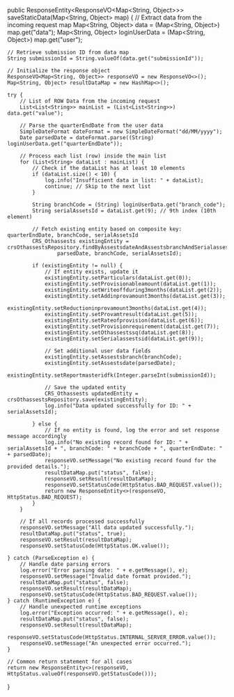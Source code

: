 public ResponseEntity<ResponseVO<Map<String, Object>>> saveStaticData(Map<String, Object> map) {
    // Extract data from the incoming request map
    Map<String, Object> data = (Map<String, Object>) map.get("data");
    Map<String, Object> loginUserData = (Map<String, Object>) map.get("user");

    // Retrieve submission ID from data map
    String submissionId = String.valueOf(data.get("submissionId"));

    // Initialize the response object
    ResponseVO<Map<String, Object>> responseVO = new ResponseVO<>();
    Map<String, Object> resultDataMap = new HashMap<>();

    try {
        // List of ROW Data from the incoming request
        List<List<String>> mainList = (List<List<String>>) data.get("value");

        // Parse the quarterEndDate from the user data
        SimpleDateFormat dateFormat = new SimpleDateFormat("dd/MM/yyyy");
        Date parsedDate = dateFormat.parse((String) loginUserData.get("quarterEndDate"));

        // Process each list (row) inside the main list
        for (List<String> dataList : mainList) {
            // Check if the dataList has at least 10 elements
            if (dataList.size() < 10) {
                log.info("Insufficient data in list: " + dataList);
                continue; // Skip to the next list
            }

            String branchCode = (String) loginUserData.get("branch_code");
            String serialAssetsId = dataList.get(9); // 9th index (10th element)

            // Fetch existing entity based on composite key: quarterEndDate, branchCode, serialAssetsId
            CRS_Othassests existingEntity = crsOthassestsRepository.findByAssestsdateAndAssestsbranchAndSerialassestsid(
                    parsedDate, branchCode, serialAssetsId);

            if (existingEntity != null) {
                // If entity exists, update it
                existingEntity.setParticulars(dataList.get(0));
                existingEntity.setProvisionableamount(dataList.get(1));
                existingEntity.setWriteoffduring3months(dataList.get(2));
                existingEntity.setAddinprovamount3months(dataList.get(3));
                existingEntity.setReductioninprovamount3months(dataList.get(4));
                existingEntity.setProvamtresult(dataList.get(5));
                existingEntity.setRateofprovision(dataList.get(6));
                existingEntity.setProvisionrequirement(dataList.get(7));
                existingEntity.setOthassestssq(dataList.get(8));
                existingEntity.setSerialassestsid(dataList.get(9));

                // Set additional user data fields
                existingEntity.setAssestsbranch(branchCode);
                existingEntity.setAssestsdate(parsedDate);
                existingEntity.setReportmasteridfk(Integer.parseInt(submissionId));

                // Save the updated entity
                CRS_Othassests updatedEntity = crsOthassestsRepository.save(existingEntity);
                log.info("Data updated successfully for ID: " + serialAssetsId);

            } else {
                // If no entity is found, log the error and set response message accordingly
                log.info("No existing record found for ID: " + serialAssetsId + ", branchCode: " + branchCode + ", quarterEndDate: " + parsedDate);
                responseVO.setMessage("No existing record found for the provided details.");
                resultDataMap.put("status", false);
                responseVO.setResult(resultDataMap);
                responseVO.setStatusCode(HttpStatus.BAD_REQUEST.value());
                return new ResponseEntity<>(responseVO, HttpStatus.BAD_REQUEST);
            }
        }

        // If all records processed successfully
        responseVO.setMessage("All data updated successfully.");
        resultDataMap.put("status", true);
        responseVO.setResult(resultDataMap);
        responseVO.setStatusCode(HttpStatus.OK.value());

    } catch (ParseException e) {
        // Handle date parsing errors
        log.error("Error parsing date: " + e.getMessage(), e);
        responseVO.setMessage("Invalid date format provided.");
        resultDataMap.put("status", false);
        responseVO.setResult(resultDataMap);
        responseVO.setStatusCode(HttpStatus.BAD_REQUEST.value());
    } catch (RuntimeException e) {
        // Handle unexpected runtime exceptions
        log.error("Exception occurred: " + e.getMessage(), e);
        resultDataMap.put("status", false);
        responseVO.setResult(resultDataMap);
        responseVO.setStatusCode(HttpStatus.INTERNAL_SERVER_ERROR.value());
        responseVO.setMessage("An unexpected error occurred.");
    }

    // Common return statement for all cases
    return new ResponseEntity<>(responseVO, HttpStatus.valueOf(responseVO.getStatusCode()));
}